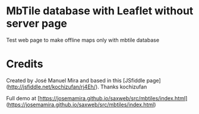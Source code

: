 # MbTile database with Leaflet without server page 
Test web page to make offline maps only with mbtile database

Credits
=============

Created by José Manuel Mira and based in this [JSfiddle page] (http://jsfiddle.net/kochizufan/rj4Eh/). Thanks kochizufan 

Full demo at [https://josemamira.github.io/saxweb/src/mbtiles/index.html] (https://josemamira.github.io/saxweb/src/mbtiles/index.html)
